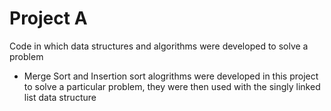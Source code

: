 # Project A
Code in which data structures and algorithms were developed to solve a problem

- Merge Sort and Insertion sort alogrithms were developed in this project to solve a particular problem, they were then used with the singly linked list data structure

